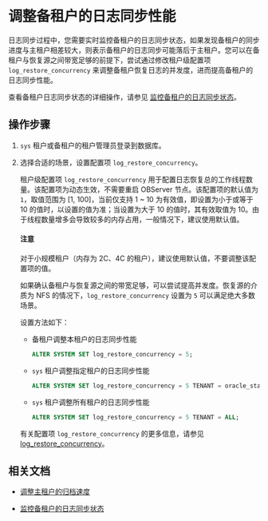 # 调整备租户的日志同步性能

日志同步过程中，您需要实时监控备租户的日志同步状态，如果发现备租户的同步进度与主租户相差较大，则表示备租户的日志同步可能落后于主租户。您可以在备租户与恢复源之间带宽足够的前提下，尝试通过修改租户级配置项 `log_restore_concurrency` 来调整备租户恢复日志的并发度，进而提高备租户的日志同步性能。

查看备租户日志同步状态的详细操作，请参见 [监控备租户的日志同步状态](4.monitor-the-log-synchronization-of-the-standby-tenant.md)。

## 操作步骤

1. `sys` 租户或备租户的租户管理员登录到数据库。

2. 选择合适的场景，设置配置项 `log_restore_concurrency`。

   租户级配置项 `log_restore_concurrency` 用于配置日志恢复总的工作线程数量。该配置项为动态生效，不需要重启 OBServer 节点。该配置项的默认值为 `1`，取值范围为 [1, 100]，当前仅支持 1 ~ 10 为有效值，即设置为小于或等于 10 的值时，以设置的值为准；当设置为大于 10 的值时，其有效取值为 10。由于线程数量增多会导致较多的内存占用，一般情况下，建议使用默认值。

   <main id="notice" type='notice'>
   <h4>注意</h4>
   <p>对于小规模租户（内存为 2C、4C 的租户），建议使用默认值，不要调整该配置项的值。</p>
   </main> 

   如果确认备租户与恢复源之间的带宽足够，可以尝试提高并发度。恢复源的介质为 NFS 的情况下，`log_restore_concurrency` 设置为 `5` 可以满足绝大多数场景。

   设置方法如下：

   * 备租户调整本租户的日志同步性能

     ```sql
     ALTER SYSTEM SET log_restore_concurrency = 5;
     ```

   * `sys` 租户调整指定租户的日志同步性能

     ```sql
     ALTER SYSTEM SET log_restore_concurrency = 5 TENANT = oracle_standby;
     ```

   * `sys` 租户调整所有租户的日志同步性能

     ```sql
     ALTER SYSTEM SET log_restore_concurrency = 5 TENANT = ALL;
     ```

   有关配置项 `log_restore_concurrency` 的更多信息，请参见 [log_restore_concurrency](../../../7.reference/5.system-reference/1.system-configuration-items/3.cluster-level-configuration-items/249.log_restore_concurrency.md)。

## 相关文档

* [调整主租户的归档速度](6.adjust-the-log-archiving-speed-of-the-active-tenant.md)

* [监控备租户的日志同步状态](4.monitor-the-log-synchronization-of-the-standby-tenant.md)
